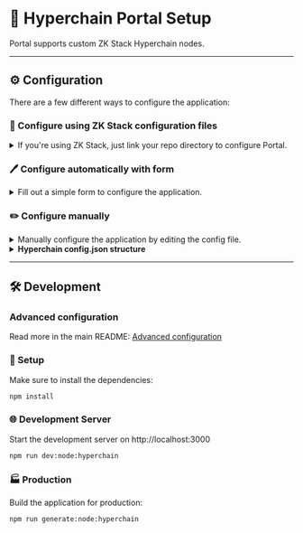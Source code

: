 # 🚀 Hyperchain Portal Setup

Portal supports custom ZK Stack Hyperchain nodes.

---

## ⚙️ Configuration

There are a few different ways to configure the application:

### 📁 Configure using ZK Stack configuration files

<details>
<summary>If you're using ZK Stack, just link your repo directory to configure Portal.</summary>

1. If you haven't already setup your hyperchain yet, follow the [instructions](https://zkstack.io/quickstart)
2. Make sure to install the dependencies:
   ```bash
   npm install
   ```
3. 🔄 Pull your hyperchain config files by running:
   ```bash
   npm run hyperchain:configure
   ```
   This will regenerate `/hyperchains/config.json` file. You can edit this file manually if needed.
4. 🚀 Now you can start or build the application. See [Development](#development-server) or [Production](#production) section below for more details.
</details>

### 🖊️ Configure automatically with form

<details>
<summary>Fill out a simple form to configure the application.</summary>

1. Make sure to install the dependencies:
   ```bash
   npm install
   ```
2. 🌟 Follow the instructions in the terminal:
   ```bash
   npm run hyperchain:create
   ```
   This will regenerate `/hyperchains/config.json` file. You can edit this file manually if needed.
3. 🚀 Now you can start or build the application. See [Development](#development-server) or [Production](#production) section below for more details.
</details>

### ✏️ Configure manually

<details>
<summary>Manually configure the application by editing the config file.</summary>

1. 🔗 Add your network information to `/hyperchains/config.json` config file. See example config file in `/hyperchains/example.config.json`
2. 🚀 Now you can start or build the application. See [Development](#development) or [Production](#production) section below for more details.
</details>

<details>

<summary><b>Hyperchain config.json structure</b></summary>

```ts
Array<{
  network: {
    key: string;
    id: number; // L2 Network ID
    rpcUrl: string; // L2 RPC URL
    name: string;
    blockExplorerUrl?: string; // L2 Block Explorer URL
    hidden?: boolean; // Hidden in the network selector
    l1Network?: {
      // @wagmi `Chain` structure https://wagmi.sh/core/chains#build-your-own
      // minimal required fields shown
      id: number;
      name: string;
      network: string;
      nativeCurrency: { name: string; symbol: string; decimals: number };
      rpcUrls: {
        default: { http: [string] };
        public: { http: [string] };
      };
    };
  };
  tokens: Array<{
    // Should at least contain the `ETH` token (see `/hyperchains/example.config.json` for example)
    address: string;
    l1Address?: string;
    name?: string;
    symbol: string;
    decimals: number;
    iconUrl?: string;
    price?: number;
  }>;
}>;
```

</details>

---

## 🛠 Development

### Advanced configuration

Read more in the main README: [Advanced configuration](../README.md#advanced-configuration)

### 🔧 Setup

Make sure to install the dependencies:

```bash
npm install
```

### 🌐 Development Server

Start the development server on http://localhost:3000

```bash
npm run dev:node:hyperchain
```

### 🏭 Production

Build the application for production:

```bash
npm run generate:node:hyperchain
```
